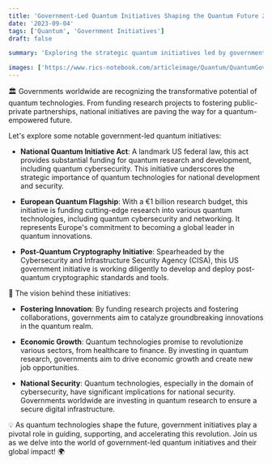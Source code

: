 ```yaml
---
title: 'Government-Led Quantum Initiatives Shaping the Quantum Future 🏛️'
date: '2023-09-04'
tags: ['Quantum', 'Government Initiatives']
draft: false

summary: 'Exploring the strategic quantum initiatives led by governments worldwide and their vision for a quantum-empowered future!'

images: ['https://www.rics-notebook.com/articleimage/Quantum/QuantumGovernmentInitiatives.png']
---
```


🏛️ Governments worldwide are recognizing the transformative potential of quantum technologies. From funding research projects to fostering public-private partnerships, national initiatives are paving the way for a quantum-empowered future.

Let's explore some notable government-led quantum initiatives:

- **National Quantum Initiative Act**: A landmark US federal law, this act provides substantial funding for quantum research and development, including quantum cybersecurity. This initiative underscores the strategic importance of quantum technologies for national development and security.

- **European Quantum Flagship**: With a €1 billion research budget, this initiative is funding cutting-edge research into various quantum technologies, including quantum cybersecurity and networking. It represents Europe's commitment to becoming a global leader in quantum innovations.

- **Post-Quantum Cryptography Initiative**: Spearheaded by the Cybersecurity and Infrastructure Security Agency (CISA), this US government initiative is working diligently to develop and deploy post-quantum cryptographic standards and tools.

🌌 The vision behind these initiatives:

- **Fostering Innovation**: By funding research projects and fostering collaborations, governments aim to catalyze groundbreaking innovations in the quantum realm.

- **Economic Growth**: Quantum technologies promise to revolutionize various sectors, from healthcare to finance. By investing in quantum research, governments aim to drive economic growth and create new job opportunities.

- **National Security**: Quantum technologies, especially in the domain of cybersecurity, have significant implications for national security. Governments worldwide are investing in quantum research to ensure a secure digital infrastructure.

💡 As quantum technologies shape the future, government initiatives play a pivotal role in guiding, supporting, and accelerating this revolution. Join us as we delve into the world of government-led quantum initiatives and their global impact! 🌍
